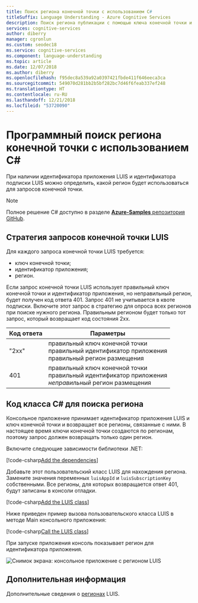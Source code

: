 ```yaml
---
title: Поиск региона конечной точки с использованием C#
titleSuffix: Language Understanding - Azure Cognitive Services
description: Поиск региона публикации с помощью ключа конечной точки и идентификатора приложения для LUIS с использованием C#.
services: cognitive-services
author: diberry
manager: cgronlun
ms.custom: seodec18
ms.service: cognitive-services
ms.component: language-understanding
ms.topic: article
ms.date: 12/07/2018
ms.author: diberry
ms.openlocfilehash: f95dec8a539a92a0397421fbde411f646eeca3ca
ms.sourcegitcommit: 549070d281bb2b5bf282bc7d46f6feab337ef248
ms.translationtype: HT
ms.contentlocale: ru-RU
ms.lasthandoff: 12/21/2018
ms.locfileid: "53720090"
---
```

# <a name="programmatically-find-endpoint-region-with-c"></a>Программный поиск региона конечной точки с использованием C# 
При наличии идентификатора приложения LUIS и идентификатора подписки LUIS можно определить, какой регион будет использоваться для запросов конечной точки.

> [!NOTE] 
> Полное решение C# доступно в разделе [**Azure-Samples** репозитория GitHub](https://github.com/Azure-Samples/cognitive-services-language-understanding/blob/master/documentation-samples/find-region/csharp/).

## <a name="luis-endpoint-query-strategy"></a>Стратегия запросов конечной точки LUIS
Для каждого запроса конечной точки LUIS требуется:

* ключ конечной точки;
* идентификатор приложения;
* регион.

Если запрос конечной точки LUIS использует правильный ключ конечной точки и идентификатор приложения, но неправильный регион, будет получен код ответа 401. Запрос 401 не учитывается в квоте подписки. Включите этот запрос в стратегию для опроса всех регионов при поиске нужного региона. Правильным регионом будет только тот запрос, который возвращает код состояния 2xx. 

|Код ответа|Параметры|
|--|--|
|"2xx"|правильный ключ конечной точки<br>правильный идентификатор приложения<br>правильный регион размещения|
|401|правильный ключ конечной точки<br>правильный идентификатор приложения<br>_неправильный_ регион размещения|

## <a name="c-class-code-to-find-region"></a>Код класса C# для поиска региона
Консольное приложение принимает идентификатор приложения LUIS и ключ конечной точки и возвращает все регионы, связанные с ними. В настоящее время ключи конечной точки создаются по регионам, поэтому запрос должен возвращать только один регион.

Включите следующие зависимости библиотеки .NET:

[!code-csharp[Add the dependencies](~/samples-luis/documentation-samples/find-region/csharp/ConsoleAppLUISRegion/Program.cs?range=1-6 "Add the dependencies")]

Добавьте этот пользовательский класс LUIS для нахождения региона. Замените значения переменных `luisAppId` и `luisSubscriptionKey` собственными. Все регионы, для которых возвращается ответ 401, будут записаны в консоли отладки. 

[!code-csharp[Add the LUIS class](~/samples-luis/documentation-samples/find-region/csharp/ConsoleAppLUISRegion/Program.cs?range=10-83 "Add the LUIS class")]

Ниже приведен пример вызова пользовательского класса LUIS в методе Main консольного приложения:

[!code-csharp[Call the LUIS class](~/samples-luis/documentation-samples/find-region/csharp/ConsoleAppLUISRegion/Program.cs?range=85-101 "Call the LUIS class")]

При запуске приложения консоль показывает регион для идентификатора приложения.

![Снимок экрана: консольное приложение с регионом LUIS](./media/find-region-csharp/console.png)

## <a name="next-steps"></a>Дополнительная информация

Дополнительные сведения о [регионах](luis-reference-regions.md) LUIS.
